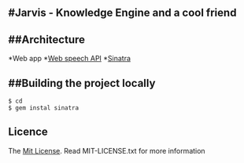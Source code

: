 #Jarvis - Knowledge Engine and a cool friend
----

##Architecture
---
*Web app
*[Web speech API](http://www.speechapi.com/)
*[Sinatra](http://www.sinatrarb.com/)

##Building the project locally
----
    $ cd
    $ gem instal sinatra

Licence
---
The [Mit License](http://opensource.org/licenses/MIT). Read MIT-LICENSE.txt for more information

